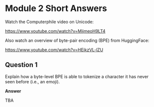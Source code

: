 # Module 2 Short Answers

Watch the Computerphile video on Unicode:

https://www.youtube.com/watch?v=MijmeoH9LT4

Also watch an overview of byte-pair encoding (BPE) from HuggingFace:

https://www.youtube.com/watch?v=HEikzVL-lZU

## Question 1

Explain how a byte-level BPE is able to tokenize a character it has never seen before (i.e., an emoji).

**Answer**

TBA
